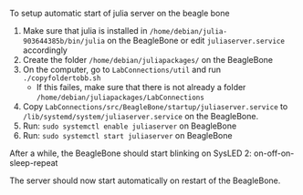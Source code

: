 To setup automatic start of julia server on the beagle bone
1. Make sure that julia is installed in `/home/debian/julia-903644385b/bin/julia` on the BeagleBone or edit `juliaserver.service` accordingly
2. Create the folder `/home/debian/juliapackages/` on the BeagleBone
3. On the computer, go to `LabConnections/util` and run `./copyfoldertobb.sh`
    - If this failes, make sure that there is not already a folder `/home/debian/juliapackages/LabConnections`
1. Copy `LabConnections/src/BeagleBone/startup/juliaserver.service` to `/lib/systemd/system/juliaserver.service` on the BeagleBone.
2. Run: `sudo systemctl enable juliaserver` on BeagleBone
3. Run: `sudo systemctl start juliaserver` on BeagleBone

After a while, the BeagleBone should start blinking on SysLED 2: on-off-on-sleep-repeat

The server should now start automatically on restart of the BeagleBone.
